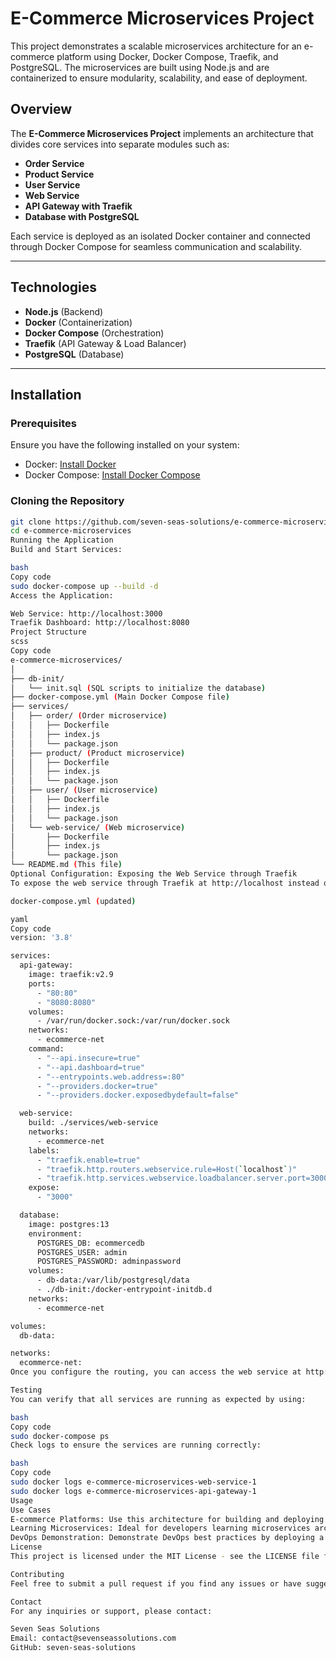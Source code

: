 # E-Commerce Microservices Project

This project demonstrates a scalable microservices architecture for an e-commerce platform using Docker, Docker Compose, Traefik, and PostgreSQL. The microservices are built using Node.js and are containerized to ensure modularity, scalability, and ease of deployment.

## Overview

The **E-Commerce Microservices Project** implements an architecture that divides core services into separate modules such as:

- **Order Service**
- **Product Service**
- **User Service**
- **Web Service**
- **API Gateway with Traefik**
- **Database with PostgreSQL**

Each service is deployed as an isolated Docker container and connected through Docker Compose for seamless communication and scalability.

---

## Technologies

- **Node.js** (Backend)
- **Docker** (Containerization)
- **Docker Compose** (Orchestration)
- **Traefik** (API Gateway & Load Balancer)
- **PostgreSQL** (Database)

---

## Installation

### Prerequisites

Ensure you have the following installed on your system:

- Docker: [Install Docker](https://docs.docker.com/get-docker/)
- Docker Compose: [Install Docker Compose](https://docs.docker.com/compose/install/)

### Cloning the Repository

```bash
git clone https://github.com/seven-seas-solutions/e-commerce-microservices.git
cd e-commerce-microservices
Running the Application
Build and Start Services:

bash
Copy code
sudo docker-compose up --build -d
Access the Application:

Web Service: http://localhost:3000
Traefik Dashboard: http://localhost:8080
Project Structure
scss
Copy code
e-commerce-microservices/
│
├── db-init/
│   └── init.sql (SQL scripts to initialize the database)
├── docker-compose.yml (Main Docker Compose file)
├── services/
│   ├── order/ (Order microservice)
│   │   ├── Dockerfile
│   │   ├── index.js
│   │   └── package.json
│   ├── product/ (Product microservice)
│   │   ├── Dockerfile
│   │   ├── index.js
│   │   └── package.json
│   ├── user/ (User microservice)
│   │   ├── Dockerfile
│   │   ├── index.js
│   │   └── package.json
│   └── web-service/ (Web microservice)
│       ├── Dockerfile
│       ├── index.js
│       └── package.json
└── README.md (This file)
Optional Configuration: Exposing the Web Service through Traefik
To expose the web service through Traefik at http://localhost instead of http://localhost:3000, you need to configure Traefik routing.

docker-compose.yml (updated)

yaml
Copy code
version: '3.8'

services:
  api-gateway:
    image: traefik:v2.9
    ports:
      - "80:80"
      - "8080:8080"
    volumes:
      - /var/run/docker.sock:/var/run/docker.sock
    networks:
      - ecommerce-net
    command:
      - "--api.insecure=true"
      - "--api.dashboard=true"
      - "--entrypoints.web.address=:80"
      - "--providers.docker=true"
      - "--providers.docker.exposedbydefault=false"

  web-service:
    build: ./services/web-service
    networks:
      - ecommerce-net
    labels:
      - "traefik.enable=true"
      - "traefik.http.routers.webservice.rule=Host(`localhost`)"
      - "traefik.http.services.webservice.loadbalancer.server.port=3000"
    expose:
      - "3000"

  database:
    image: postgres:13
    environment:
      POSTGRES_DB: ecommercedb
      POSTGRES_USER: admin
      POSTGRES_PASSWORD: adminpassword
    volumes:
      - db-data:/var/lib/postgresql/data
      - ./db-init:/docker-entrypoint-initdb.d
    networks:
      - ecommerce-net

volumes:
  db-data:

networks:
  ecommerce-net:
Once you configure the routing, you can access the web service at http://localhost directly.

Testing
You can verify that all services are running as expected by using:

bash
Copy code
sudo docker-compose ps
Check logs to ensure the services are running correctly:

bash
Copy code
sudo docker logs e-commerce-microservices-web-service-1
sudo docker logs e-commerce-microservices-api-gateway-1
Usage
Use Cases
E-commerce Platforms: Use this architecture for building and deploying modular, scalable e-commerce platforms.
Learning Microservices: Ideal for developers learning microservices architecture, containerization, and orchestration.
DevOps Demonstration: Demonstrate DevOps best practices by deploying a multi-service architecture using Docker and Traefik.
License
This project is licensed under the MIT License - see the LICENSE file for details.

Contributing
Feel free to submit a pull request if you find any issues or have suggestions for improvements.

Contact
For any inquiries or support, please contact:

Seven Seas Solutions
Email: contact@sevenseassolutions.com
GitHub: seven-seas-solutions
